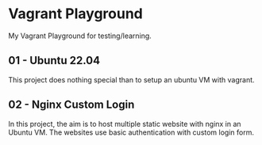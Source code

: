 # Vagrant Playground

My Vagrant Playground for testing/learning.

## 01 - Ubuntu 22.04

This project does nothing special than to setup an ubuntu VM with vagrant.

## 02 - Nginx Custom Login

In this project, the aim is to host multiple static website with nginx in an Ubuntu VM. The websites use basic authentication with custom login form.
